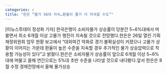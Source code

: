 ```yaml
---
categories: c
title: "한은 “물가 56대 지속…환율이 물가 더 자극할 수도”"
---
```

[이뉴스투데이 정성화 기자] 한국은행이 소비자물가 상승률이 당분간 5~6%대에서 머물면서 최소 6개월 이상 고물가 행진이 지속될 것으로 전망했다.한은은 26일 열린 기획재정위원회 업무 현황 보고에서 “대외여건 악화로 경기 불확실성이 커졌으나 고물가 상황이 이어지는 가운데 환율이 높은 수준을 지속할 경우 추가적인 물가 상승압력으로 작용할 가능성이 있다”고 밝혔다.한은은 소비자물가 상승률이 앞으로 6개월 이상 5~6%대에 머물고 올해 연간으로는 5%대 초반 수준을 나타낼 것으로 내다봤다.앞서 한은은 8월 수정 경제전망에서 올해 물가상승